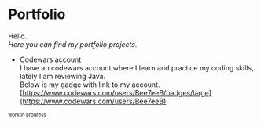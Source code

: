 # Portfolio

Hello. 
<br>*Here you can find my portfolio projects.*

- Codewars account 
<br>I have an codewars account where I learn and practice my coding skills, lately I am reviewing Java. <br>
Below is my gadge with link to my account.<br>
[https://www.codewars.com/users/Bee7eeB/badges/large](https://www.codewars.com/users/Bee7eeB)




<sup><sub>work in progress</sub></sup>
